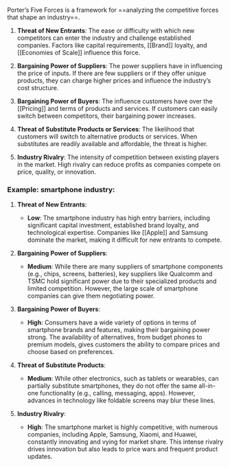 Porter’s Five Forces is a framework for ==analyzing the competitive forces that shape an industry==. 

1. **Threat of New Entrants**: The ease or difficulty with which new competitors can enter the industry and challenge established companies. Factors like capital requirements, [[Brand]] loyalty, and [[Economies of Scale]] influence this force.
   
2. **Bargaining Power of Suppliers**: The power suppliers have in influencing the price of inputs. If there are few suppliers or if they offer unique products, they can charge higher prices and influence the industry’s cost structure.
   
3. **Bargaining Power of Buyers**: The influence customers have over the [[Pricing]] and terms of products and services. If customers can easily switch between competitors, their bargaining power increases.
   
4. **Threat of Substitute Products or Services**: The likelihood that customers will switch to alternative products or services. When substitutes are readily available and affordable, the threat is higher.
   
5. **Industry Rivalry**: The intensity of competition between existing players in the market. High rivalry can reduce profits as companies compete on price, quality, or innovation.

### Example: smartphone industry:

1. **Threat of New Entrants**:
    
    - **Low**: The smartphone industry has high entry barriers, including significant capital investment, established brand loyalty, and technological expertise. Companies like [[Apple]] and Samsung dominate the market, making it difficult for new entrants to compete.
2. **Bargaining Power of Suppliers**:
    
    - **Medium**: While there are many suppliers of smartphone components (e.g., chips, screens, batteries), key suppliers like Qualcomm and TSMC hold significant power due to their specialized products and limited competition. However, the large scale of smartphone companies can give them negotiating power.
3. **Bargaining Power of Buyers**:
    
    - **High**: Consumers have a wide variety of options in terms of smartphone brands and features, making their bargaining power strong. The availability of alternatives, from budget phones to premium models, gives customers the ability to compare prices and choose based on preferences.
4. **Threat of Substitute Products**:
    
    - **Medium**: While other electronics, such as tablets or wearables, can partially substitute smartphones, they do not offer the same all-in-one functionality (e.g., calling, messaging, apps). However, advances in technology like foldable screens may blur these lines.
5. **Industry Rivalry**:
    
    - **High**: The smartphone market is highly competitive, with numerous companies, including Apple, Samsung, Xiaomi, and Huawei, constantly innovating and vying for market share. This intense rivalry drives innovation but also leads to price wars and frequent product updates.